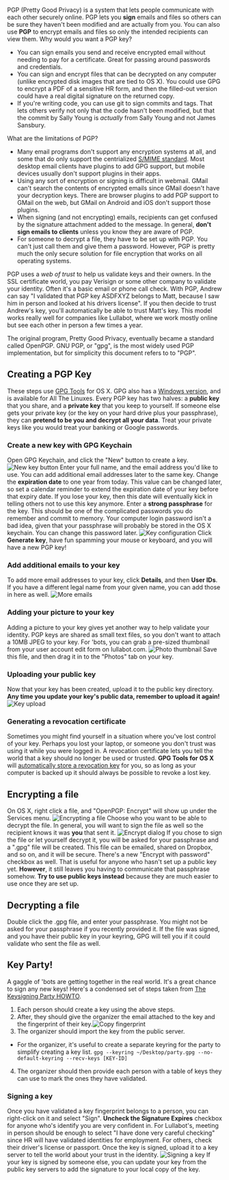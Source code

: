 PGP (Pretty Good Privacy) is a system that lets people communicate with each other securely online. PGP lets you **sign** emails and files so others can be sure they haven't been modified and are actually from you. You can also use **PGP** to encrypt emails and files so only the intended recipients can view them. Why would you want a PGP key?

* You can sign emails you send and receive encrypted email without needing to pay for a certificate. Great for passing around passwords and credentials.
* You can sign and encrypt files that can be decrypted on any computer (unlike encrypted disk images that are tied to OS X). You could use GPG to encrypt a PDF of a sensitive HR form, and then the filled-out version could have a real digital signature on the returned copy.
* If you're writing code, you can use git to sign commits and tags. That lets others verify not only that the code hasn't been modified, but that the commit by Sally Young is _actually_ from Sally Young and not James Sansbury.

What are the limitations of PGP?

* Many email programs don't support any encryption systems at all, and some that do only support the centrialized [S/MIME standard](https://en.wikipedia.org/wiki/S/MIME). Most desktop email clients have plugins to add GPG support, but mobile devices usually don't support plugins in their apps.
* Using any sort of encryption or signing is difficult in webmail. GMail can't search the contents of encrypted emails since GMail doesn't have your decryption keys. There are browser plugins to add PGP support to GMail on the web, but GMail on Android and iOS don't support those plugins.
* When signing (and not encrypting) emails, recipients can get confused by the signature attachment added to the message. In general, **don't sign emails to clients** unless you know they are aware of PGP.
* For someone to decrypt a file, they have to be set up with PGP. You can't just call them and give them a password. However, PGP is pretty much the only secure solution for file encryption that works on all operating systems.

PGP uses a _web of trust_ to help us validate keys and their owners. In the SSL certificate world, you pay Verisign or some other company to validate your identity. Often it's a basic email or phone call check. With PGP, Andrew can say "I validated that PGP key ASDFXYZ belongs to Matt, because I saw him in person and looked at his drivers license". If you then decide to trust Andrew's key, you'll automatically be able to trust Matt's key. This model works really well for companies like Lullabot, where we work mostly online but see each other in person a few times a year.

The original program, Pretty Good Privacy, eventually became a standard called OpenPGP. GNU PGP, or "gpg", is the most widely used PGP implementation, but for simplicity this document refers to to "PGP".

## Creating a PGP Key

These steps use [GPG Tools](https://gpgtools.org/) for OS X. GPG also has a [Windows version](http://www.gpg4win.org/), and is available for All The Linuxes. Every PGP key has two halves: a **public key** that you share, and a **private key** that you keep to yourself. If someone else gets your private key (or the key on your hard drive plus your passphrase), they can **pretend to be you and decrypt all your data**. Treat your private keys like you would treat your banking or Google passwords.

### Create a new key with GPG Keychain

Open GPG Keychain, and click the "New" button to create a key. ![New key button](images/1_new_key_button_2015-05-04_16-36-06.jpg) Enter your full name, and the email address you'd like to use. You can add additional email addresses later to the same key. Change the **expiration date** to one year from today. This value can be changed later, so set a calendar reminder to extend the expiration date of your key before that expiry date. If you lose your key, then this date will eventually kick in telling others not to use this key anymore. Enter a **strong passphrase** for the key. This should be one of the complicated passwords you do remember and commit to memory. Your computer login password isn't a bad idea, given that your passphrase will probably be stored in the OS X keychain. You can change this password later. ![Key configuration](images/2_key_configuration_2015-05-04_16-39-20.jpg) Click **Generate key**, have fun spamming your mouse or keyboard, and you will have a new PGP key!

### Add additional emails to your key

To add more email addresses to your key, click **Details**, and then **User IDs**. If you have a different legal name from your given name, you can add those in here as well. ![More emails](images/3_adding_additional_emails_2015-05-04_16-56-02.jpg)

### Adding your picture to your key

Adding a picture to your key gives yet another way to help validate your identity. PGP keys are shared as small text files, so you don't want to attach a 10MB JPEG to your key. For 'bots, you can grab a pre-sized thumbnail from your user account edit form on lullabot.com. ![Photo thumbnail](images/4_picture_thumbnail_2015-05-04_20-32-40.jpg) Save this file, and then drag it in to the "Photos" tab on your key.

### Uploading your public key

Now that your key has been created, upload it to the public key directory. **Any time you update your key's public data, remember to upload it again!** ![Key upload](images/5_upload_to_key_server_2015-05-06_13-04-29.jpg)

### Generating a revocation certificate

Sometimes you might find yourself in a situation where you've lost control of your key. Perhaps you lost your laptop, or someone you don't trust was using it while you were logged in. A revocation certificate lets you tell the world that a key should no longer be used or trusted. **GPG Tools for OS X** will [automatically store a revocation key](http://support.gpgtools.org/kb/gpg-keychain-faq/how-to-revoke-a-key-or-userid-and-can-i-delete-a-key-from-the-key-servers) for you, so as long as your computer is backed up it should always be possible to revoke a lost key.

## Encrypting a file

On OS X, right click a file, and "OpenPGP: Encrypt" will show up under the Services menu. ![Encrypting a file](images/8_encrypt_file_2015-05-06_16-47-45.jpg) Choose who you want to be able to decrypt the file. In general, you will want to sign the file as well so the recipient knows it was **you** that sent it. ![Encrypt dialog](images/9_encrypt_dialog_2015-05-06_16-52-09.jpg) If you chose to sign the file or let yourself decrypt it, you will be asked for your passphrase and a ".gpg" file will be created. This file can be emailed, shared on Dropbox, and so on, and it will be secure. There's a new "Encrypt with password" checkbox as well. That is useful for anyone who hasn't set up a public key yet. **However**, it still leaves you having to communicate that passphrase somehow. **Try to use public keys instead** because they are much easier to use once they are set up.

## Decrypting a file

Double click the .gpg file, and enter your passphrase. You might not be asked for your passphrase if you recently provided it. If the file was signed, and you have their public key in your keyring, GPG will tell you if it could validate who sent the file as well.

## Key Party!

A gaggle of 'bots are getting together in the real world. It's a great chance to sign any new keys! Here's a condensed set of steps taken from [The Keysigning Party HOWTO](http://www.cryptnet.net/fdp/crypto/keysigning_party/en/keysigning_party.html).

1.  Each person should create a key using the above steps.
2.  After, they should give the organizer the email attached to the key and the fingerprint of their key.![Copy fingerprint](images/6_copy_fingerprint_2015-05-06_13-03-51.jpg)
3.  The organizer should import the key from the public server.
  * For the organizer, it's useful to create a separate keyring for the party to simplify creating a key list. `gpg --keyring ~/Desktop/party.gpg --no-default-keyring --recv-keys [KEY-ID]`
4.  The organizer should then provide each person with a table of keys they can use to mark the ones they have validated.

### Signing a key

Once you have validated a key fingerprint belongs to a person, you can right-click on it and select "Sign". **Uncheck the Signature Expires** checkbox for anyone who's identify you are very confident in. For Lullabot's, meeting in person should be enough to select "I have done very careful checking" since HR will have validated identities for employment. For others, check their driver's license or passport. Once the key is signed, upload it to a key server to tell the world about your trust in the identity. ![Signing a key](images/7_key_signing_2015-05-06_16-23-50.jpg) If your key is signed by someone else, you can update your key from the public key servers to add the signature to your local copy of the key.